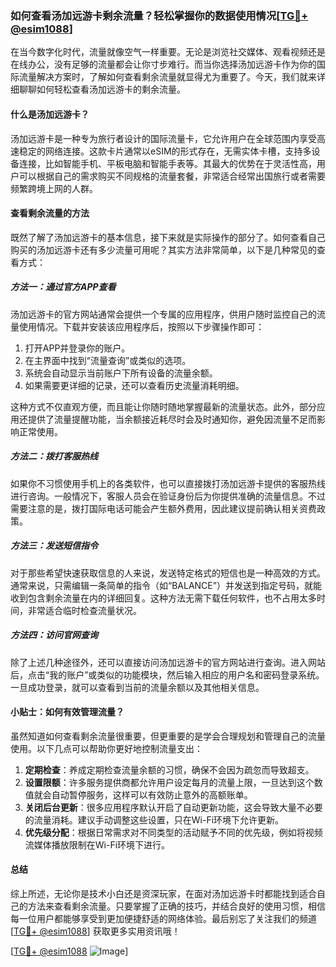 ### 如何查看汤加远游卡剩余流量？轻松掌握你的数据使用情况[[TG💪+ @esim1088](https://t.me/s/esim1088)]

在当今数字化时代，流量就像空气一样重要。无论是浏览社交媒体、观看视频还是在线办公，没有足够的流量都会让你寸步难行。而当你选择汤加远游卡作为你的国际流量解决方案时，了解如何查看剩余流量就显得尤为重要了。今天，我们就来详细聊聊如何轻松查看汤加远游卡的剩余流量。

#### 什么是汤加远游卡？

汤加远游卡是一种专为旅行者设计的国际流量卡，它允许用户在全球范围内享受高速稳定的网络连接。这款卡片通常以eSIM的形式存在，无需实体卡槽，支持多设备连接，比如智能手机、平板电脑和智能手表等。其最大的优势在于灵活性高，用户可以根据自己的需求购买不同规格的流量套餐，非常适合经常出国旅行或者需要频繁跨境上网的人群。

#### 查看剩余流量的方法

既然了解了汤加远游卡的基本信息，接下来就是实际操作的部分了。如何查看自己购买的汤加远游卡还有多少流量可用呢？其实方法非常简单，以下是几种常见的查看方式：

##### 方法一：通过官方APP查看

汤加远游卡的官方网站通常会提供一个专属的应用程序，供用户随时监控自己的流量使用情况。下载并安装该应用程序后，按照以下步骤操作即可：

1. 打开APP并登录你的账户。
2. 在主界面中找到“流量查询”或类似的选项。
3. 系统会自动显示当前账户下所有设备的流量余额。
4. 如果需要更详细的记录，还可以查看历史流量消耗明细。

这种方式不仅直观方便，而且能让你随时随地掌握最新的流量状态。此外，部分应用还提供了流量提醒功能，当余额接近耗尽时会及时通知你，避免因流量不足而影响正常使用。

##### 方法二：拨打客服热线

如果你不习惯使用手机上的各类软件，也可以直接拨打汤加远游卡提供的客服热线进行咨询。一般情况下，客服人员会在验证身份后为你提供准确的流量信息。不过需要注意的是，拨打国际电话可能会产生额外费用，因此建议提前确认相关资费政策。

##### 方法三：发送短信指令

对于那些希望快速获取信息的人来说，发送特定格式的短信也是一种高效的方式。通常来说，只需编辑一条简单的指令（如“BALANCE”）并发送到指定号码，就能收到包含剩余流量在内的详细回复。这种方法无需下载任何软件，也不占用太多时间，非常适合临时检查流量状况。

##### 方法四：访问官网查询

除了上述几种途径外，还可以直接访问汤加远游卡的官方网站进行查询。进入网站后，点击“我的账户”或类似的功能模块，然后输入相应的用户名和密码登录系统。一旦成功登录，就可以查看到当前的流量余额以及其他相关信息。

#### 小贴士：如何有效管理流量？

虽然知道如何查看剩余流量很重要，但更重要的是学会合理规划和管理自己的流量使用。以下几点可以帮助你更好地控制流量支出：

1. **定期检查**：养成定期检查流量余额的习惯，确保不会因为疏忽而导致超支。
2. **设置限额**：许多服务提供商都允许用户设定每月的流量上限，一旦达到这个数值就会自动暂停服务，这样可以有效防止意外的高额账单。
3. **关闭后台更新**：很多应用程序默认开启了自动更新功能，这会导致大量不必要的流量消耗。建议手动调整这些设置，只在Wi-Fi环境下允许更新。
4. **优先级分配**：根据日常需求对不同类型的活动赋予不同的优先级，例如将视频流媒体播放限制在Wi-Fi环境下进行。

#### 总结

综上所述，无论你是技术小白还是资深玩家，在面对汤加远游卡时都能找到适合自己的方法来查看剩余流量。只要掌握了正确的技巧，并结合良好的使用习惯，相信每一位用户都能够享受到更加便捷舒适的网络体验。最后别忘了关注我们的频道[[TG💪+ @esim1088](https://t.me/s/esim1088)] 获取更多实用资讯哦！

[[TG💪+ @esim1088](https://t.me/s/esim1088) ![Image](https://i.postimg.cc/4NQfJmqS/Snipaste-2025-05-13-00-14-12.png)]